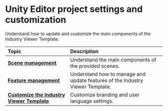 # Unity Editor project settings and customization

Understand how to update and customize  the main components of the Industry Viewer Template.

| Topic | Description |
| :---- | :---- |
| [**Scene management**](scene-management.md) | Understand the main components of the provided scenes. |
| [**Feature management**](feature-management/feature-management.md) | Understand how to manage and update features of the Industry Viewer Template. |
| [**Customize the Industry Viewer Template**](customize-the-industry-viewer-template.md) | Customize branding and user language settings. |